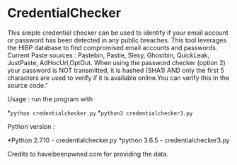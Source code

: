 # CredentialChecker

This simple credential checker can be used to identify if your email account or password has been
detected in any public breaches. 
This tool leverages the HIBP database to find compromised email accounts and passwords.
Current Paste sources : Pastebin, Pastie, Slexy, Ghostbin, QuickLeak, JustPaste, AdHocUrl,OptOut.
When using the password checker (option 2) your password is NOT transmitted, it is hashed (SHA1) AND only the
first 5 characters are used to verify if it is available online.You can verify this in the source code."

Usage : run the program with 

*`python credentialchecker.py` 
*`python3 credentialchecker3.py`


Python version :

*Python 2.7.10 - credentialchecker.py 
*python 3.6.5  - credentialchecker3.py


Credits to haveibeenpwned.com for providing the data. 




